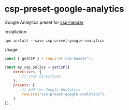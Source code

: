 # csp-preset-google-analytics
Google Analytics preset for [csp-header](https://github.com/frux/csp/tree/master/packages/csp-header#readme)

Installation:
```
npm install --save csp-preset-google-analytics
```

Usage:
```js
const { getCSP } = require('csp-header');

const my_csp_policy = getCSP({
    directives: {
        // Your directives
    },
    presets: [
        // Add the Google Analytics
        require("csp-preset-google-analytics"),
    ]
});
```
